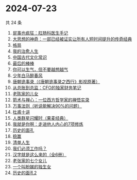 # 2024-07-23

共 24 条

<!-- BEGIN WEREAD -->
<!-- 最后更新时间 2024-07-23 13:01:24 +0800 -->
1. [屁事也疯狂：肛肠科医生手记](https://weread.qq.com/web/bookDetail/cf232020813ab9051g017394)
1. [大思想的神奇：一部已经被证实让所有人短时间提升的传奇经典](https://weread.qq.com/web/bookDetail/455323d072079a0f455a20c)
1. [格局](https://weread.qq.com/web/bookDetail/a5e32c60813ab9054g015c2d)
1. [我的治愈人生](https://weread.qq.com/web/bookDetail/e6d32ee0813ab901dg0198a3)
1. [中国古代文化常识](https://weread.qq.com/web/bookDetail/36832c507164851a368ca1b)
1. [最后的棒棒](https://weread.qq.com/web/bookDetail/c08329307157aca7c0832c5)
1. [你可以生气，但不要越想越气](https://weread.qq.com/web/bookDetail/e92325c0728dd5b6e92bb8e)
1. [少年白马醉春风](https://weread.qq.com/web/bookDetail/f4432320813ab673eg016c9d)
1. [唐朝诡事录（《唐朝诡事录之西行》影视原著）](https://weread.qq.com/web/bookDetail/520326e071f0221d5201ccb)
1. [从总账到总监：CFO的独家财务笔记](https://weread.qq.com/web/bookDetail/12032a60813ab900ag01456e)
1. [老陈家的儿女](https://weread.qq.com/web/bookDetail/be632760813ab8f58g0100f1)
1. [箭术与禅心：一位西方哲学家的禅悟实录](https://weread.qq.com/web/bookDetail/aa232350813ab9011g016d99)
1. [万事法则（听说能解决90%的问题）](https://weread.qq.com/web/bookDetail/aee324f0813ab8eeag017889)
1. [杜甫十讲](https://weread.qq.com/web/bookDetail/fa2326c0813ab727ag01329a)
1. [人类群星闪耀时（果麦经典）](https://weread.qq.com/web/bookDetail/8e0321c0718a6c928e0ab0e)
1. [我就是你啊：走进他人内心的7项修炼](https://weread.qq.com/web/bookDetail/6e032890813ab6b7ag0171a5)
1. [历史的面孔](https://weread.qq.com/web/bookDetail/35432380725a7276354c1c3)
1. [稳赢](https://weread.qq.com/web/bookDetail/99232880813ab8ff5g0142d2)
1. [清单人生](https://weread.qq.com/web/bookDetail/1d9323205e380b1d929270a)
1. [我们必须工作吗？](https://weread.qq.com/web/bookDetail/e3932d20813ab8ed8g018149)
1. [汉字就是这么来的（全6册）](https://weread.qq.com/web/bookDetail/731326f0720cfb62731aa7c)
1. [老张家的七个女儿](https://weread.qq.com/web/bookDetail/12332100813ab8b6cg0155cf)
1. [一个叫盼娣的独生女](https://weread.qq.com/web/bookDetail/b6732d10813ab8fa4g0198e7)
1. [历史的面孔2](https://weread.qq.com/web/bookDetail/af232d00813ab78d4g010f6f)
<!-- END WEREAD -->